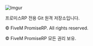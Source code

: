 ![Imgur](https://i.imgur.com/Kwxetau.jpeg)

프로미스RP 전용 Git 원격 저장소입니다.

© FiveM PromiseRP. All rights reserved.

© FiveM PromiseRP 모든 권리 보유.
